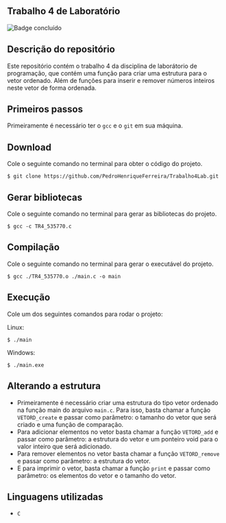 ## Trabalho 4 de Laboratório
![Badge concluído](http://img.shields.io/static/v1?label=STATUS&message=CONCLUÍDO&color=GREEN&style=for-the-badge)

## Descrição do repositório
Este repositório contém o trabalho 4 da disciplina de laborátorio de programação, que contém uma função para criar uma estrutura para o vetor ordenado. Além de funções para inserir e remover números inteiros neste vetor de forma ordenada.

## Primeiros passos
Primeiramente é necessário ter o `gcc` e o `git` em sua máquina.

## Download
Cole o seguinte comando no terminal para obter o código do projeto.
```
$ git clone https://github.com/PedroHenriqueFerreira/Trabalho4Lab.git 
```

## Gerar bibliotecas
Cole o seguinte comando no terminal para gerar as bibliotecas do projeto.
```
$ gcc -c TR4_535770.c
```

## Compilação
Cole o seguinte comando no terminal para gerar o executável do projeto.
```
$ gcc ./TR4_535770.o ./main.c -o main
``` 

## Execução
Cole um dos seguintes comandos para rodar o projeto:

Linux:
```
$ ./main
```

Windows:
```
$ ./main.exe
```

## Alterando a estrutura
- Primeiramente é necessário criar uma estrutura do tipo vetor ordenado na função main do arquivo `main.c`. Para isso, basta chamar a função `VETORD_create` e passar como parâmetro: o tamanho do vetor que será criado e uma função de comparação.
- Para adicionar elementos no vetor basta chamar a função `VETORD_add` e passar como parâmetro: a estrutura do vetor e um ponteiro void para o valor inteiro que será adicionado.
- Para remover elementos no vetor basta chamar a função `VETORD_remove` e passar como parâmetro: a estrutura do vetor.
- E para imprimir o vetor, basta chamar a função `print` e passar como parâmetro: os elementos do vetor e o tamanho do vetor.

## Linguagens utilizadas
- `C`
